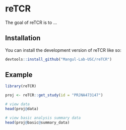 
# reTCR

<!-- badges: start -->
<!-- badges: end -->

The goal of reTCR is to ...

## Installation

You can install the development version of reTCR like so:

``` r
devtools::install_github("Mangul-Lab-USC/reTCR")
```

## Example

``` r
library(reTCR)

proj <- reTCR::get_study(id = "PRJNA473147")

# view data
head(proj@data)

# view basic analysis summary data
head(proj@basic@summary_data)
```

